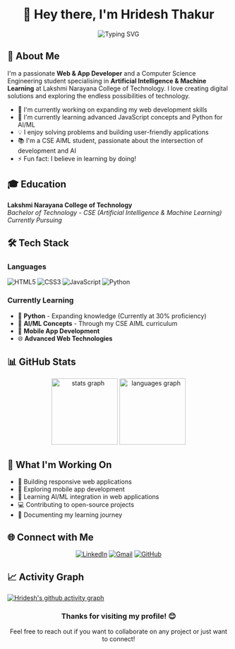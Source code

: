 <h1 align="center">👋 Hey there, I'm Hridesh Thakur</h1>

<div align="center">
  <img src="https://readme-typing-svg.herokuapp.com?font=Fira+Code&pause=1000&color=2196F3&center=true&vCenter=true&width=435&lines=Web+%26+App+Developer;CSE+AIML+Student;Always+learning+new+things;Welcome+to+my+profile!" alt="Typing SVG" />
</div>

## 🚀 About Me

I'm a passionate **Web & App Developer** and a Computer Science Engineering student specialising in **Artificial Intelligence & Machine Learning** at Lakshmi Narayana College of Technology. I love creating digital solutions and exploring the endless possibilities of technology.

- 🔭 I'm currently working on expanding my web development skills
- 🌱 I'm currently learning advanced JavaScript concepts and Python for AI/ML
- 💡 I enjoy solving problems and building user-friendly applications
- 📚 I'm a CSE AIML student, passionate about the intersection of development and AI
- ⚡ Fun fact: I believe in learning by doing!

## 🎓 Education

**Lakshmi Narayana College of Technology**  
*Bachelor of Technology - CSE (Artificial Intelligence & Machine Learning)*  
*Currently Pursuing*

## 🛠️ Tech Stack

### Languages
![HTML5](https://img.shields.io/badge/html5-%23E34F26.svg?style=for-the-badge&logo=html5&logoColor=white)
![CSS3](https://img.shields.io/badge/css3-%231572B6.svg?style=for-the-badge&logo=css3&logoColor=white)
![JavaScript](https://img.shields.io/badge/javascript-%23323330.svg?style=for-the-badge&logo=javascript&logoColor=%23F7DF1E)
![Python](https://img.shields.io/badge/python-3670A8?style=for-the-badge&logo=python&logoColor=ffdd54)

### Currently Learning
- 🐍 **Python** - Expanding knowledge (Currently at 30% proficiency)
- 🤖 **AI/ML Concepts** - Through my CSE AIML curriculum
- 📱 **Mobile App Development**
- 🌐 **Advanced Web Technologies**


## 📊 GitHub Stats

<div align="center">
  <img src="https://github-readme-stats.vercel.app/api?username=Hridesh-Thakur&hide_title=false&hide_rank=false&show_icons=true&include_all_commits=true&count_private=true&disable_animations=false&theme=tokyonight&locale=en&hide_border=false" height="150" alt="stats graph"  />
  <img src="https://github-readme-stats.vercel.app/api/top-langs?username=Hridesh-Thakur&locale=en&hide_title=false&layout=compact&card_width=320&langs_count=5&theme=tokyonight&hide_border=false" height="150" alt="languages graph"  />
</div>


## 💼 What I'm Working On

- 🌟 Building responsive web applications
- 📱 Exploring mobile app development
- 🤖 Learning AI/ML integration in web applications
- 💻 Contributing to open-source projects
- 📖 Documenting my learning journey

## 🌐 Connect with Me

<div align="center">
  
[![LinkedIn](https://img.shields.io/badge/LinkedIn-%230077B5.svg?logo=linkedin&logoColor=white)](https://www.linkedin.com/in/hridesh-thakur-762857167/)
[![Gmail](https://img.shields.io/badge/Gmail-D14836?style=for-the-badge&logo=gmail&logoColor=white)](mailto:hrithakur01@gmail.com)
[![GitHub](https://img.shields.io/badge/github-%23121011.svg?style=for-the-badge&logo=github&logoColor=white)](https://github.com/Hridesh-Thakur)

</div>

## 📈 Activity Graph

[![Hridesh's github activity graph](https://github-readme-activity-graph.vercel.app/graph?username=Hridesh-Thakur&theme=tokyo-night)](https://github.com/ashutosh00710/github-readme-activity-graph)


<div align="center">
  <h3>Thanks for visiting my profile! 😊</h3>
  <p>Feel free to reach out if you want to collaborate on any project or just want to connect!</p>  
</div>
